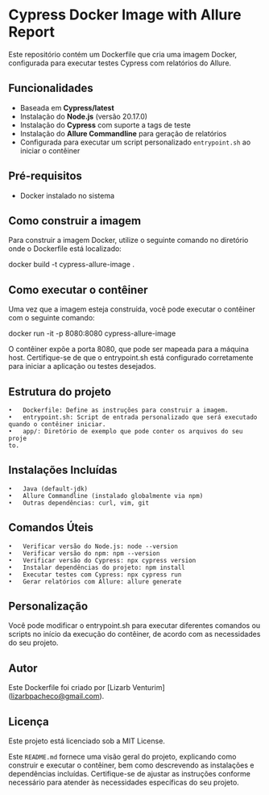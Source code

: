 # Cypress Docker Image with Allure Report

Este repositório contém um Dockerfile que cria uma imagem Docker, configurada para executar testes Cypress com relatórios do Allure. 

## Funcionalidades

- Baseada em **Cypress/latest**
- Instalação do **Node.js** (versão 20.17.0)
- Instalação do **Cypress** com suporte a tags de teste
- Instalação do **Allure Commandline** para geração de relatórios
- Configurada para executar um script personalizado `entrypoint.sh` ao iniciar o contêiner

## Pré-requisitos

- Docker instalado no sistema

## Como construir a imagem

Para construir a imagem Docker, utilize o seguinte comando no diretório onde o Dockerfile está localizado:

docker build -t cypress-allure-image .


## Como executar o contêiner

Uma vez que a imagem esteja construída, você pode executar o contêiner com o seguinte comando:


docker run -it -p 8080:8080 cypress-allure-image


O contêiner expõe a porta 8080, que pode ser mapeada para a máquina host. Certifique-se de que o entrypoint.sh está configurado corretamente para iniciar a aplicação ou testes desejados.

## Estrutura do projeto

	•	Dockerfile: Define as instruções para construir a imagem.
	•	entrypoint.sh: Script de entrada personalizado que será executado quando o contêiner iniciar.
	•	app/: Diretório de exemplo que pode conter os arquivos do seu proje
    to.

## Instalações Incluídas

	•	Java (default-jdk)
	•	Allure Commandline (instalado globalmente via npm)
	•	Outras dependências: curl, vim, git



## Comandos Úteis

	•	Verificar versão do Node.js: node --version
	•	Verificar versão do npm: npm --version
	•	Verificar versão do Cypress: npx cypress version
	•	Instalar dependências do projeto: npm install
	•	Executar testes com Cypress: npx cypress run
	•	Gerar relatórios com Allure: allure generate

## Personalização

Você pode modificar o entrypoint.sh para executar diferentes comandos ou scripts no início da execução do contêiner, de acordo com as necessidades do seu projeto.

## Autor

Este Dockerfile foi criado por [Lizarb Venturim] (lizarbpacheco@gmail.com).

## Licença

Este projeto está licenciado sob a MIT License.

Este `README.md` fornece uma visão geral do projeto, explicando como construir e executar o contêiner, bem como descrevendo as instalações e dependências incluídas. Certifique-se de ajustar as instruções conforme necessário para atender às necessidades específicas do seu projeto.